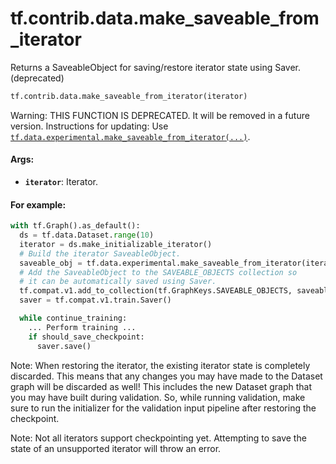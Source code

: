 <div itemscope itemtype="http://developers.google.com/ReferenceObject">
<meta itemprop="name" content="tf.contrib.data.make_saveable_from_iterator" />
<meta itemprop="path" content="Stable" />
</div>

# tf.contrib.data.make_saveable_from_iterator

Returns a SaveableObject for saving/restore iterator state using Saver. (deprecated)

``` python
tf.contrib.data.make_saveable_from_iterator(iterator)
```

<!-- Placeholder for "Used in" -->

Warning: THIS FUNCTION IS DEPRECATED. It will be removed in a future version.
Instructions for updating:
Use <a href="../../../tf/data/experimental/make_saveable_from_iterator.md"><code>tf.data.experimental.make_saveable_from_iterator(...)</code></a>.

#### Args:


* <b>`iterator`</b>: Iterator.


#### For example:



```python
with tf.Graph().as_default():
  ds = tf.data.Dataset.range(10)
  iterator = ds.make_initializable_iterator()
  # Build the iterator SaveableObject.
  saveable_obj = tf.data.experimental.make_saveable_from_iterator(iterator)
  # Add the SaveableObject to the SAVEABLE_OBJECTS collection so
  # it can be automatically saved using Saver.
  tf.compat.v1.add_to_collection(tf.GraphKeys.SAVEABLE_OBJECTS, saveable_obj)
  saver = tf.compat.v1.train.Saver()

  while continue_training:
    ... Perform training ...
    if should_save_checkpoint:
      saver.save()
```

Note: When restoring the iterator, the existing iterator state is completely
discarded. This means that any changes you may have made to the Dataset
graph will be discarded as well! This includes the new Dataset graph
that you may have built during validation. So, while running validation,
make sure to run the initializer for the validation input pipeline after
restoring the checkpoint.

Note: Not all iterators support checkpointing yet. Attempting to save the
state of an unsupported iterator will throw an error.